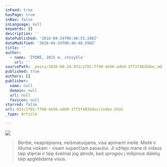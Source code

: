 ```yaml
---
inFeed: true
hasPage: true
inNav: false
inLanguage: null
keywords: []
description: ''
datePublished: '2016-04-24T06:46:55.286Z'
dateModified: '2016-04-24T06:46:48.590Z'
title: ''
author:
  - name: 'ŽYDRĖ, 2015 m. stovykla'
    url: ''
sourcePath: _posts/2016-04-24-031c1f01-ff40-4e56-a4b9-3ff3f483ddac.md
published: true
authors: []
publisher:
  name: null
  domain: null
  url: null
  favicon: null
starred: false
url: 031c1f01-ff40-4e56-a4b9-3ff3f483ddac/index.html
_type: Article

---
```

![](https://the-grid-user-content.s3-us-west-2.amazonaws.com/71c1ad09-4223-4691-a4b9-e00726bc785f.jpg)

> Beribė, neaprėpiama, neišmatuojama, visa apimanti meilė. Meilė ir šiluma viskam - visam supančiam pasauliui. Ji užliejo mane iš vidaus taip stipriai ir taip švelniai jog atrodė, kad sprogsiu į milijonus dalelių taip apglėbdama visus.